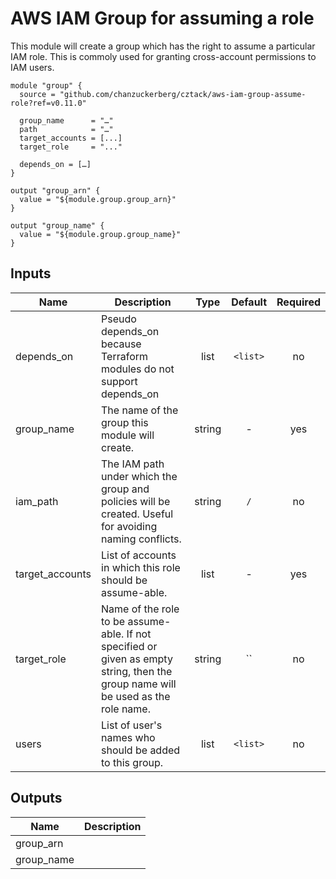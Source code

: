 # AWS IAM Group for assuming a role

This module will create a group which has the right to assume a particular IAM role.  This is commoly used for granting cross-account permissions to IAM users.

```hcl
module "group" {
  source = "github.com/chanzuckerberg/cztack/aws-iam-group-assume-role?ref=v0.11.0"

  group_name      = "…"
  path            = "…"
  target_accounts = [...]
  target_role     = "..."

  depends_on = […]
}

output "group_arn" {
  value = "${module.group.group_arn}"
}

output "group_name" {
  value = "${module.group.group_name}"
}
```

<!-- START -->

## Inputs

| Name | Description | Type | Default | Required |
|------|-------------|:----:|:-----:|:-----:|
| depends_on | Pseudo depends_on because Terraform modules do not support depends_on | list | `<list>` | no |
| group_name | The name of the group this module will create. | string | - | yes |
| iam_path | The IAM path under which the group and policies will be created. Useful for avoiding naming conflicts. | string | `/` | no |
| target_accounts | List of accounts in which this role should be assume-able. | list | - | yes |
| target_role | Name of the role to be assume-able. If not specified or given as empty string, then the group name will be used as the role name. | string | `` | no |
| users | List of user's names who should be added to this group. | list | `<list>` | no |

## Outputs

| Name | Description |
|------|-------------|
| group_arn |  |
| group_name |  |

<!-- END -->
